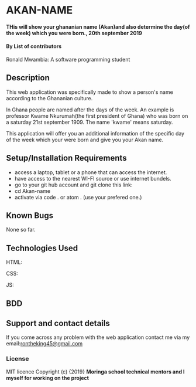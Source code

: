 # AKAN-NAME
#### THis will show your ghananian name (Akan)and also determine the day(of the week) which you were born., 20th september 2019
#### By **List of contributors**
   Ronald Mwambia: A software programming student
## Description
   This web application was specifically made to show a person's name according to the Ghananian culture. 

   In Ghana people are named after the days of the week. An example is professor Kwame Nkurumah(the first president of Ghana) who was born on a saturday 21st september 1909. The name 'kwame' means saturday.

   This application will offer you an additional information of the specific day of the week which your were born and give you your Akan name. 
   
## Setup/Installation Requirements
* access a laptop, tablet or a phone that can access the internet.
* have access to the nearest WI-FI source or use internet bundels.
* go to your git hub account and git clone this link:
* cd Akan-name 
* activate via code . or atom . (use your prefered one.)

## Known Bugs
  None so far.
## Technologies Used
  HTML:

  CSS:

  JS:


## BDD


## Support and contact details
  If you come across any problem with the web application contact me via my email:rontheking45@gmail.com
### License
MIT licence
Copyright (c) {2019}   **Moringa school technical mentors and I myself for working on the project**
  